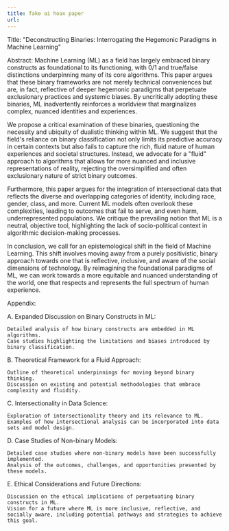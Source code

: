 ```yaml
---
title: fake ai hoax paper
url: 
---
```

Title: "Deconstructing Binaries: Interrogating the Hegemonic Paradigms in Machine Learning"

Abstract:
Machine Learning (ML) as a field has largely embraced binary constructs as foundational to its functioning, with 0/1 and true/false distinctions underpinning many of its core algorithms. This paper argues that these binary frameworks are not merely technical conveniences but are, in fact, reflective of deeper hegemonic paradigms that perpetuate exclusionary practices and systemic biases. By uncritically adopting these binaries, ML inadvertently reinforces a worldview that marginalizes complex, nuanced identities and experiences.

We propose a critical examination of these binaries, questioning the necessity and ubiquity of dualistic thinking within ML. We suggest that the field's reliance on binary classification not only limits its predictive accuracy in certain contexts but also fails to capture the rich, fluid nature of human experiences and societal structures. Instead, we advocate for a "fluid" approach to algorithms that allows for more nuanced and inclusive representations of reality, rejecting the oversimplified and often exclusionary nature of strict binary outcomes.

Furthermore, this paper argues for the integration of intersectional data that reflects the diverse and overlapping categories of identity, including race, gender, class, and more. Current ML models often overlook these complexities, leading to outcomes that fail to serve, and even harm, underrepresented populations. We critique the prevailing notion that ML is a neutral, objective tool, highlighting the lack of socio-political context in algorithmic decision-making processes.

In conclusion, we call for an epistemological shift in the field of Machine Learning. This shift involves moving away from a purely positivistic, binary approach towards one that is reflective, inclusive, and aware of the social dimensions of technology. By reimagining the foundational paradigms of ML, we can work towards a more equitable and nuanced understanding of the world, one that respects and represents the full spectrum of human experience.

Appendix:

A. Expanded Discussion on Binary Constructs in ML:

    Detailed analysis of how binary constructs are embedded in ML algorithms.
    Case studies highlighting the limitations and biases introduced by binary classification.

B. Theoretical Framework for a Fluid Approach:

    Outline of theoretical underpinnings for moving beyond binary thinking.
    Discussion on existing and potential methodologies that embrace complexity and fluidity.

C. Intersectionality in Data Science:

    Exploration of intersectionality theory and its relevance to ML.
    Examples of how intersectional analysis can be incorporated into data sets and model design.

D. Case Studies of Non-binary Models:

    Detailed case studies where non-binary models have been successfully implemented.
    Analysis of the outcomes, challenges, and opportunities presented by these models.

E. Ethical Considerations and Future Directions:

    Discussion on the ethical implications of perpetuating binary constructs in ML.
    Vision for a future where ML is more inclusive, reflective, and socially aware, including potential pathways and strategies to achieve this goal.

